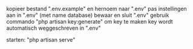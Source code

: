 kopieer bestand ".env.example" en hernoem naar ".env"
pas instellingen aan in ".env" (met name database)
bewaar en sluit ".env"
gebruik commando "php artisan key:generate" om key te maken
key wordt automatisch weggeschreven in ".env"

starten:
"php artisan serve"
